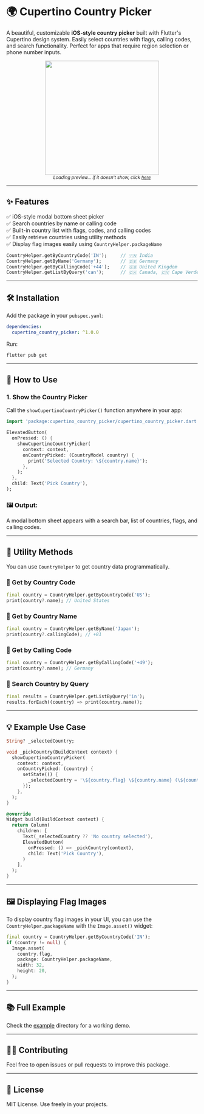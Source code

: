 # 🌍 Cupertino Country Picker

A beautiful, customizable **iOS-style country picker** built with Flutter's Cupertino design system. Easily select countries with flags, calling codes, and search functionality. Perfect for apps that require region selection or phone number inputs.

<p align="center">
  <img src="demo.gif/" width="300"  alt=""/>
  <br />
  <sub><i>Loading preview... if it doesn't show, click <a href="https://github.com/UmangPandav/cupertino_country_picker/blob/master/demo.gif" target="_blank">here</a></i></sub>
</p>

---

## ✨ Features

✅ iOS-style modal bottom sheet picker  
✅ Search countries by name or calling code  
✅ Built-in country list with flags, codes, and calling codes  
✅ Easily retrieve countries using utility methods  
✅ Display flag images easily using `CountryHelper.packageName`

```dart
CountryHelper.getByCountryCode('IN');     // 🇮🇳 India
CountryHelper.getByName('Germany');       // 🇩🇪 Germany
CountryHelper.getByCallingCode('+44');    // 🇬🇧 United Kingdom
CountryHelper.getListByQuery('can');      // 🇨🇦 Canada, 🇨🇻 Cape Verde, etc.
```

---

## 🛠 Installation

Add the package in your `pubspec.yaml`:

```yaml
dependencies:
  cupertino_country_picker: ^1.0.0
```

Run:

```bash
flutter pub get
```

---

## 🚀 How to Use

### 1. Show the Country Picker

Call the `showCupertinoCountryPicker()` function anywhere in your app:

```dart
import 'package:cupertino_country_picker/cupertino_country_picker.dart';

ElevatedButton(
  onPressed: () {
    showCupertinoCountryPicker(
      context: context,
      onCountryPicked: (CountryModel country) {
        print('Selected Country: \${country.name}');
      },
    );
  },
  child: Text('Pick Country'),
);
```

### 🖼 Output:

A modal bottom sheet appears with a search bar, list of countries, flags, and calling codes.

---

## 🧠 Utility Methods

You can use `CountryHelper` to get country data programmatically.

### 🔹 Get by Country Code

```dart
final country = CountryHelper.getByCountryCode('US');
print(country?.name); // United States
```

### 🔹 Get by Country Name

```dart
final country = CountryHelper.getByName('Japan');
print(country?.callingCode); // +81
```

### 🔹 Get by Calling Code

```dart
final country = CountryHelper.getByCallingCode('+49');
print(country?.name); // Germany
```

### 🔹 Search Country by Query

```dart
final results = CountryHelper.getListByQuery('in');
results.forEach((country) => print(country.name));
```

---

## 💡 Example Use Case

```dart
String? _selectedCountry;

void _pickCountry(BuildContext context) {
  showCupertinoCountryPicker(
    context: context,
    onCountryPicked: (country) {
      setState(() {
        _selectedCountry = '\${country.flag} \${country.name} (\${country.callingCode})';
      });
    },
  );
}

@override
Widget build(BuildContext context) {
  return Column(
    children: [
      Text(_selectedCountry ?? 'No country selected'),
      ElevatedButton(
        onPressed: () => _pickCountry(context),
        child: Text('Pick Country'),
      )
    ],
  );
}
```

---

## 🖼 Displaying Flag Images

To display country flag images in your UI, you can use the `CountryHelper.packageName` with the `Image.asset()` widget:

```dart
final country = CountryHelper.getByCountryCode('IN');
if (country != null) {
  Image.asset(
    country.flag,
    package: CountryHelper.packageName,
    width: 32,
    height: 20,
  );
}
```

---

## 📚 Full Example

Check the [example](demo.gif/) directory for a working demo.

---

## 🧑‍💻 Contributing

Feel free to open issues or pull requests to improve this package.

---

## 📝 License

MIT License. Use freely in your projects.

